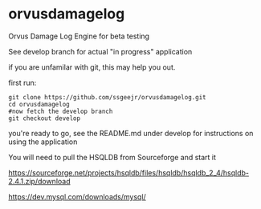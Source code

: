 # orvusdamagelog
Orvus Damage Log Engine for beta testing

See develop branch for actual "in progress" application

if you are unfamilar with git, this may help you out. 

first run: 
```
git clone https://github.com/ssgeejr/orvusdamagelog.git
cd orvusdamagelog
#now fetch the develop branch
git checkout develop
```

you're ready to go, see the README.md under develop for instructions on using the application

You will need to pull the HSQLDB from Sourceforge and start it

https://sourceforge.net/projects/hsqldb/files/hsqldb/hsqldb_2_4/hsqldb-2.4.1.zip/download

https://dev.mysql.com/downloads/mysql/



